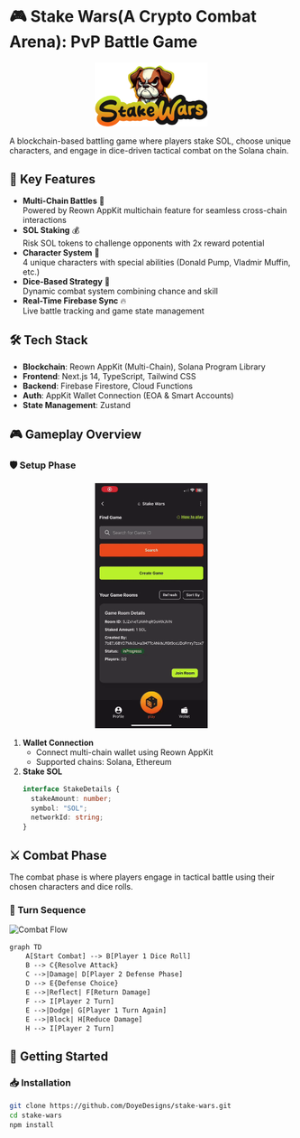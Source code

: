 # 🎮 Stake Wars(A Crypto Combat Arena): PvP Battle Game

<div align="center">
  <img src="./public/stake-wars-logo.png" alt="Logo" width="200"/>
</div>

A blockchain-based battling game where players stake SOL, choose unique characters, and engage in dice-driven tactical combat on the Solana chain.

## 🌟 Key Features
- **Multi-Chain Battles** 🔗  
  Powered by Reown AppKit multichain feature for seamless cross-chain interactions
- **SOL Staking** 💰  
  Risk SOL tokens to challenge opponents with 2x reward potential
- **Character System** 🦸  
  4 unique characters with special abilities (Donald Pump, Vladmir Muffin, etc.)
- **Dice-Based Strategy** 🎲  
  Dynamic combat system combining chance and skill
- **Real-Time Firebase Sync** 🔥  
  Live battle tracking and game state management

## 🛠 Tech Stack
- **Blockchain**: Reown AppKit (Multi-Chain), Solana Program Library
- **Frontend**: Next.js 14, TypeScript, Tailwind CSS
- **Backend**: Firebase Firestore, Cloud Functions
- **Auth**: AppKit Wallet Connection (EOA & Smart Accounts)
- **State Management**: Zustand

## 🎮 Gameplay Overview

### 🛡️ Setup Phase
<div align="center">
  <img src="/public/create-game.gif" alt="Logo" width="200"/>
</div>

1. **Wallet Connection**
   - Connect multi-chain wallet using Reown AppKit
   - Supported chains: Solana, Ethereum
2. **Stake SOL**
   ```typescript
   interface StakeDetails {
     stakeAmount: number;
     symbol: "SOL";
     networkId: string;
   }
   ```

## ⚔️ Combat Phase
The combat phase is where players engage in tactical battle using their chosen characters and dice rolls.

### 🔄 Turn Sequence
![Combat Flow](/path/to/combat-flow.gif)

```mermaid
graph TD
    A[Start Combat] --> B[Player 1 Dice Roll]
    B --> C{Resolve Attack}
    C -->|Damage| D[Player 2 Defense Phase]
    D --> E{Defense Choice}
    E -->|Reflect| F[Return Damage]
    F --> I[Player 2 Turn]
    E -->|Dodge| G[Player 1 Turn Again]
    E -->|Block| H[Reduce Damage]
    H --> I[Player 2 Turn]
```

## 🚀 Getting Started

### 📥 Installation
```bash
git clone https://github.com/DoyeDesigns/stake-wars.git
cd stake-wars
npm install
```